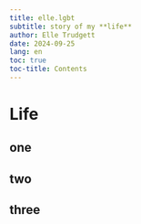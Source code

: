 ```yaml
---
title: elle.lgbt
subtitle: story of my **life**
author: Elle Trudgett
date: 2024-09-25
lang: en
toc: true
toc-title: Contents
---
```


# Life

## one

## two

## three
